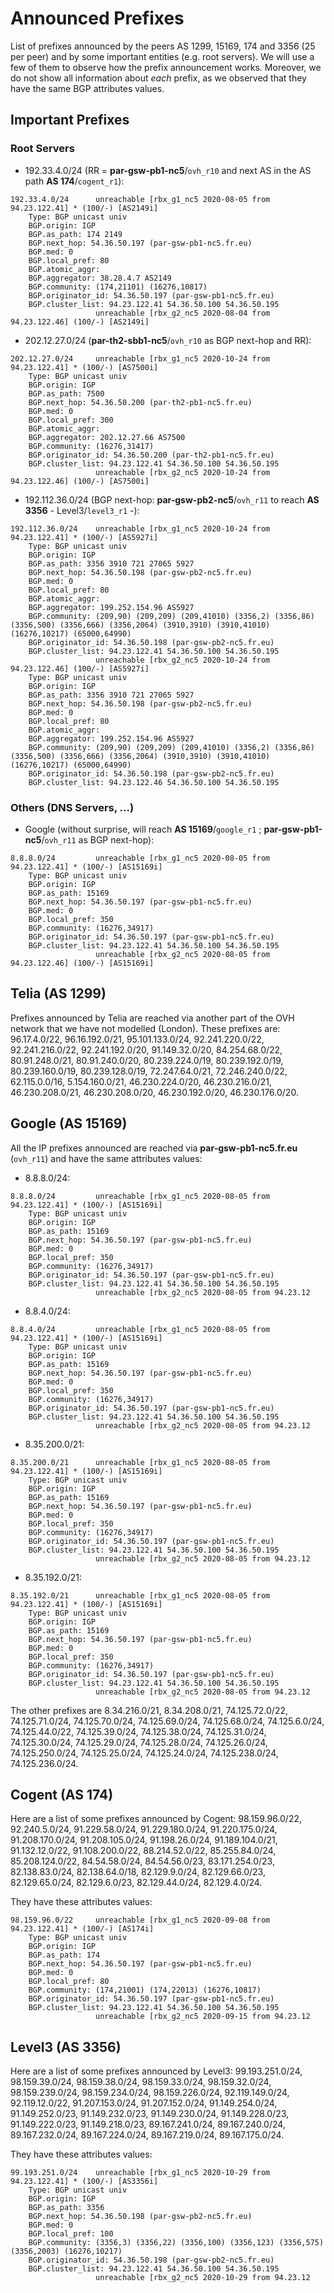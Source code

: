 # Announced Prefixes

List of prefixes announced by the peers AS 1299, 15169, 174 and 3356 (25 per peer) and by some important entities 
(e.g. root servers). We will use a few of them to observe how the prefix announcement works. Moreover, we do not show 
all information about *each* prefix, as we observed that they have the same BGP attributes values.

## Important Prefixes

### Root Servers

- 192.33.4.0/24 (RR = **par-gsw-pb1-nc5**/`ovh_r10` and next AS in the AS path **AS 174**/`cogent_r1`):

```
192.33.4.0/24      unreachable [rbx_g1_nc5 2020-08-05 from 94.23.122.41] * (100/-) [AS2149i]
	Type: BGP unicast univ
	BGP.origin: IGP
	BGP.as_path: 174 2149
	BGP.next_hop: 54.36.50.197 (par-gsw-pb1-nc5.fr.eu)
	BGP.med: 0
	BGP.local_pref: 80
	BGP.atomic_aggr: 
	BGP.aggregator: 38.28.4.7 AS2149
	BGP.community: (174,21101) (16276,10817)
	BGP.originator_id: 54.36.50.197 (par-gsw-pb1-nc5.fr.eu)
	BGP.cluster_list: 94.23.122.41 54.36.50.100 54.36.50.195
                   unreachable [rbx_g2_nc5 2020-08-04 from 94.23.122.46] (100/-) [AS2149i]
```

- 202.12.27.0/24 (**par-th2-sbb1-nc5**/`ovh_r10` as BGP next-hop and RR):

```
202.12.27.0/24     unreachable [rbx_g1_nc5 2020-10-24 from 94.23.122.41] * (100/-) [AS7500i]
	Type: BGP unicast univ
	BGP.origin: IGP
	BGP.as_path: 7500
	BGP.next_hop: 54.36.50.200 (par-th2-pb1-nc5.fr.eu)
	BGP.med: 0
	BGP.local_pref: 300
	BGP.atomic_aggr: 
	BGP.aggregator: 202.12.27.66 AS7500
	BGP.community: (16276,31417)
	BGP.originator_id: 54.36.50.200 (par-th2-pb1-nc5.fr.eu)
	BGP.cluster_list: 94.23.122.41 54.36.50.100 54.36.50.195
                   unreachable [rbx_g2_nc5 2020-10-24 from 94.23.122.46] (100/-) [AS7500i]
```

- 192.112.36.0/24 (BGP next-hop: **par-gsw-pb2-nc5**/`ovh_r11` to reach **AS 3356** - Level3/`level3_r1` -):

```
192.112.36.0/24    unreachable [rbx_g1_nc5 2020-10-24 from 94.23.122.41] * (100/-) [AS5927i]
	Type: BGP unicast univ
	BGP.origin: IGP
	BGP.as_path: 3356 3910 721 27065 5927
	BGP.next_hop: 54.36.50.198 (par-gsw-pb2-nc5.fr.eu)
	BGP.med: 0
	BGP.local_pref: 80
	BGP.atomic_aggr: 
	BGP.aggregator: 199.252.154.96 AS5927
	BGP.community: (209,90) (209,209) (209,41010) (3356,2) (3356,86) (3356,500) (3356,666) (3356,2064) (3910,3910) (3910,41010) (16276,10217) (65000,64990)
	BGP.originator_id: 54.36.50.198 (par-gsw-pb2-nc5.fr.eu)
	BGP.cluster_list: 94.23.122.41 54.36.50.100 54.36.50.195
                   unreachable [rbx_g2_nc5 2020-10-24 from 94.23.122.46] (100/-) [AS5927i]
	Type: BGP unicast univ
	BGP.origin: IGP
	BGP.as_path: 3356 3910 721 27065 5927
	BGP.next_hop: 54.36.50.198 (par-gsw-pb2-nc5.fr.eu)
	BGP.med: 0
	BGP.local_pref: 80
	BGP.atomic_aggr: 
	BGP.aggregator: 199.252.154.96 AS5927
	BGP.community: (209,90) (209,209) (209,41010) (3356,2) (3356,86) (3356,500) (3356,666) (3356,2064) (3910,3910) (3910,41010) (16276,10217) (65000,64990)
	BGP.originator_id: 54.36.50.198 (par-gsw-pb2-nc5.fr.eu)
	BGP.cluster_list: 94.23.122.46 54.36.50.100 54.36.50.195
```

### Others (DNS Servers, ...)

- Google (without surprise, will reach **AS 15169**/`google_r1` ;  **par-gsw-pb1-nc5**/`ovh_r11` as BGP next-hop):

```
8.8.8.0/24         unreachable [rbx_g1_nc5 2020-08-05 from 94.23.122.41] * (100/-) [AS15169i]
	Type: BGP unicast univ
	BGP.origin: IGP
	BGP.as_path: 15169
	BGP.next_hop: 54.36.50.197 (par-gsw-pb1-nc5.fr.eu)
	BGP.med: 0
	BGP.local_pref: 350
	BGP.community: (16276,34917)
	BGP.originator_id: 54.36.50.197 (par-gsw-pb1-nc5.fr.eu)
	BGP.cluster_list: 94.23.122.41 54.36.50.100 54.36.50.195
                   unreachable [rbx_g2_nc5 2020-08-05 from 94.23.122.46] (100/-) [AS15169i]
```

## Telia (AS 1299)

Prefixes announced by Telia are reached via another part of the OVH network that we have not modelled (London). These 
prefixes are: 96.17.4.0/22, 96.16.192.0/21, 95.101.133.0/24, 92.241.220.0/22, 92.241.216.0/22, 92.241.192.0/20, 91.149.32.0/20,
84.254.68.0/22, 80.91.248.0/21, 80.91.240.0/20, 80.239.224.0/19, 80.239.192.0/19, 80.239.160.0/19, 80.239.128.0/19, 
72.247.64.0/21, 72.246.240.0/22, 62.115.0.0/16, 5.154.160.0/21, 46.230.224.0/20, 46.230.216.0/21, 46.230.208.0/21, 
46.230.208.0/20, 46.230.192.0/20, 46.230.176.0/20.

## Google (AS 15169)

All the IP prefixes announced are reached via **par-gsw-pb1-nc5.fr.eu** (`ovh_r11`) and have the same
attributes values:

- 8.8.8.0/24:
```
8.8.8.0/24         unreachable [rbx_g1_nc5 2020-08-05 from 94.23.122.41] * (100/-) [AS15169i]
	Type: BGP unicast univ
	BGP.origin: IGP
	BGP.as_path: 15169
	BGP.next_hop: 54.36.50.197 (par-gsw-pb1-nc5.fr.eu)
	BGP.med: 0
	BGP.local_pref: 350
	BGP.community: (16276,34917)
	BGP.originator_id: 54.36.50.197 (par-gsw-pb1-nc5.fr.eu)
	BGP.cluster_list: 94.23.122.41 54.36.50.100 54.36.50.195
                   unreachable [rbx_g2_nc5 2020-08-05 from 94.23.12
```
- 8.8.4.0/24:
```
8.8.4.0/24         unreachable [rbx_g1_nc5 2020-08-05 from 94.23.122.41] * (100/-) [AS15169i]
	Type: BGP unicast univ
	BGP.origin: IGP
	BGP.as_path: 15169
	BGP.next_hop: 54.36.50.197 (par-gsw-pb1-nc5.fr.eu)
	BGP.med: 0
	BGP.local_pref: 350
	BGP.community: (16276,34917)
	BGP.originator_id: 54.36.50.197 (par-gsw-pb1-nc5.fr.eu)
	BGP.cluster_list: 94.23.122.41 54.36.50.100 54.36.50.195
                   unreachable [rbx_g2_nc5 2020-08-05 from 94.23.12
```
- 8.35.200.0/21:
```
8.35.200.0/21      unreachable [rbx_g1_nc5 2020-08-05 from 94.23.122.41] * (100/-) [AS15169i]
	Type: BGP unicast univ
	BGP.origin: IGP
	BGP.as_path: 15169
	BGP.next_hop: 54.36.50.197 (par-gsw-pb1-nc5.fr.eu)
	BGP.med: 0
	BGP.local_pref: 350
	BGP.community: (16276,34917)
	BGP.originator_id: 54.36.50.197 (par-gsw-pb1-nc5.fr.eu)
	BGP.cluster_list: 94.23.122.41 54.36.50.100 54.36.50.195
                   unreachable [rbx_g2_nc5 2020-08-05 from 94.23.12
```
- 8.35.192.0/21:
```
8.35.192.0/21      unreachable [rbx_g1_nc5 2020-08-05 from 94.23.122.41] * (100/-) [AS15169i]
	Type: BGP unicast univ
	BGP.origin: IGP
	BGP.as_path: 15169
	BGP.next_hop: 54.36.50.197 (par-gsw-pb1-nc5.fr.eu)
	BGP.med: 0
	BGP.local_pref: 350
	BGP.community: (16276,34917)
	BGP.originator_id: 54.36.50.197 (par-gsw-pb1-nc5.fr.eu)
	BGP.cluster_list: 94.23.122.41 54.36.50.100 54.36.50.195
                   unreachable [rbx_g2_nc5 2020-08-05 from 94.23.12
```

The other prefixes are 8.34.216.0/21, 8.34.208.0/21, 74.125.72.0/22, 74.125.71.0/24, 74.125.70.0/24, 74.125.69.0/24, 
74.125.68.0/24, 74.125.6.0/24, 74.125.44.0/22, 74.125.39.0/24, 74.125.38.0/24, 74.125.31.0/24, 74.125.30.0/24, 
74.125.29.0/24, 74.125.28.0/24, 74.125.26.0/24, 74.125.250.0/24, 74.125.25.0/24, 74.125.24.0/24, 74.125.238.0/24, 
74.125.236.0/24.

## Cogent (AS 174)

Here are a list of some prefixes announced by Cogent: 98.159.96.0/22, 92.240.5.0/24, 91.229.58.0/24, 91.229.180.0/24, 
91.220.175.0/24, 91.208.170.0/24, 91.208.105.0/24, 91.198.26.0/24, 91.189.104.0/21, 91.132.12.0/22, 91.108.200.0/22, 
88.214.52.0/22, 85.255.84.0/24, 85.208.124.0/22, 84.54.58.0/24, 84.54.56.0/23, 83.171.254.0/23, 82.138.83.0/24, 
82.138.64.0/18, 82.129.9.0/24, 82.129.66.0/23, 82.129.65.0/24, 82.129.6.0/23, 82.129.44.0/24, 82.129.4.0/24.

They have these attributes values:
```
98.159.96.0/22     unreachable [rbx_g1_nc5 2020-09-08 from 94.23.122.41] * (100/-) [AS174i]
	Type: BGP unicast univ
	BGP.origin: IGP
	BGP.as_path: 174
	BGP.next_hop: 54.36.50.197 (par-gsw-pb1-nc5.fr.eu)
	BGP.med: 0
	BGP.local_pref: 80
	BGP.community: (174,21001) (174,22013) (16276,10817)
	BGP.originator_id: 54.36.50.197 (par-gsw-pb1-nc5.fr.eu)
	BGP.cluster_list: 94.23.122.41 54.36.50.100 54.36.50.195
                   unreachable [rbx_g2_nc5 2020-09-15 from 94.23.12
```

## Level3 (AS 3356)

Here are a list of some prefixes announced by Level3: 99.193.251.0/24, 98.159.39.0/24, 98.159.38.0/24, 98.159.33.0/24, 
98.159.32.0/24, 98.159.239.0/24, 98.159.234.0/24, 98.159.226.0/24, 92.119.149.0/24, 92.119.12.0/22, 91.207.153.0/24, 
91.207.152.0/24, 91.149.254.0/24, 91.149.252.0/23, 91.149.232.0/23, 91.149.230.0/24, 91.149.228.0/23, 91.149.222.0/23, 
91.149.218.0/23, 89.167.241.0/24, 89.167.240.0/24, 89.167.232.0/24, 89.167.224.0/24, 89.167.219.0/24, 89.167.175.0/24.

They have these attributes values:
```
99.193.251.0/24    unreachable [rbx_g1_nc5 2020-10-29 from 94.23.122.41] * (100/-) [AS3356i]
	Type: BGP unicast univ
	BGP.origin: IGP
	BGP.as_path: 3356
	BGP.next_hop: 54.36.50.198 (par-gsw-pb2-nc5.fr.eu)
	BGP.med: 0
	BGP.local_pref: 100
	BGP.community: (3356,3) (3356,22) (3356,100) (3356,123) (3356,575) (3356,2003) (16276,10217)
	BGP.originator_id: 54.36.50.198 (par-gsw-pb2-nc5.fr.eu)
	BGP.cluster_list: 94.23.122.41 54.36.50.100 54.36.50.195
                   unreachable [rbx_g2_nc5 2020-10-29 from 94.23.12
```
